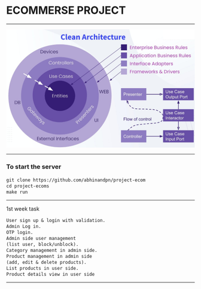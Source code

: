 # ECOMMERSE PROJECT
___
![Alt Image of clean architecture](https://github.com/abhinandpn/project-ecom/blob/main/image/cleanarch.jpeg)
___
### To start the server
```
git clone https://github.com/abhinandpn/project-ecom
cd project-ecoms
make run
```
___
1st week task 
```
User sign up & login with validation.
Admin Log in.
OTP login.
Admin side user management 
(list user, block/unblock).
Category management in admin side.
Product management in admin side 
(add, edit & delete products).
List products in user side.
Product details view in user side
 ```
 ___
